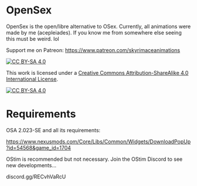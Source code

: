 # OpenSex
OpenSex is the open/libre alternative to OSex.
Currently, all animations were made by me (acepleiades).
If you know me from somewhere else seeing this must be weird. lol

Support me on Patreon: https://www.patreon.com/skyrimaceanimations

[![CC BY-SA 4.0][cc-by-sa-shield]][cc-by-sa]

This work is licensed under a
[Creative Commons Attribution-ShareAlike 4.0 International License][cc-by-sa].

[![CC BY-SA 4.0][cc-by-sa-image]][cc-by-sa]

[cc-by-sa]: http://creativecommons.org/licenses/by-sa/4.0/
[cc-by-sa-image]: https://licensebuttons.net/l/by-sa/4.0/88x31.png
[cc-by-sa-shield]: https://img.shields.io/badge/License-CC%20BY--SA%204.0-lightgrey.svg

# Requirements

OSA 2.023-SE and all its requirements:

https://www.nexusmods.com/Core/Libs/Common/Widgets/DownloadPopUp?id=54568&game_id=1704

OStim is recommended but not necessary. Join the OStim Discord to see new developments...

discord.gg/RECvhVaRcU
